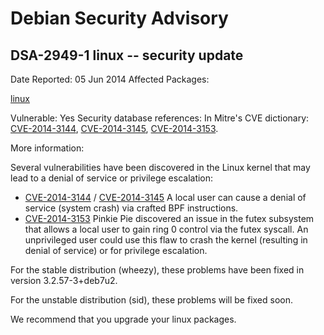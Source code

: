 
Debian Security Advisory
========================


DSA-2949-1 linux -- security update
-----------------------------------



Date Reported:
05 Jun 2014
Affected Packages:

[linux](https://packages.debian.org/src:linux)

Vulnerable:
Yes
Security database references:
In Mitre's CVE dictionary: [CVE-2014-3144](https://security-tracker.debian.org/tracker/CVE-2014-3144), [CVE-2014-3145](https://security-tracker.debian.org/tracker/CVE-2014-3145), [CVE-2014-3153](https://security-tracker.debian.org/tracker/CVE-2014-3153).  

More information:

Several vulnerabilities have been discovered in the Linux kernel that
may lead to a denial of service or privilege escalation:


* [CVE-2014-3144](https://security-tracker.debian.org/tracker/CVE-2014-3144)
/ [CVE-2014-3145](https://security-tracker.debian.org/tracker/CVE-2014-3145)
A local user can cause a denial of service (system crash) via
 crafted BPF instructions.
* [CVE-2014-3153](https://security-tracker.debian.org/tracker/CVE-2014-3153)
Pinkie Pie discovered an issue in the futex subsystem that allows a
 local user to gain ring 0 control via the futex syscall. An
 unprivileged user could use this flaw to crash the kernel (resulting
 in denial of service) or for privilege escalation.


For the stable distribution (wheezy), these problems have been fixed in
version 3.2.57-3+deb7u2.


For the unstable distribution (sid), these problems will be fixed soon.


We recommend that you upgrade your linux packages.





